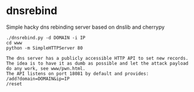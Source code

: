 # dnsrebind

Simple hacky dns rebinding server based on dnslib and cherrypy

```shell
./dnsrebind.py -d DOMAIN -i IP
cd www
python -m SimpleHTTPServer 80

The dns server has a publicly accessible HTTP API to set new records. The idea is to have it as dumb as possible and let the attack payload do any work, see www/pwn.html.
The API listens on port 18081 by default and provides:
/add?domain=DOMAIN&ip=IP
/reset
